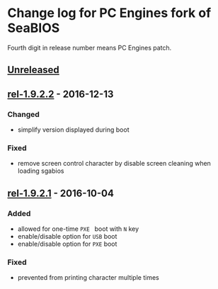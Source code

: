 Change log for PC Engines fork of SeaBIOS
=========================================

Fourth digit in release number means PC Engines patch.

## [Unreleased]
## [rel-1.9.2.2] - 2016-12-13
### Changed
- simplify version displayed during boot

### Fixed
- remove screen control character by disable screen cleaning when loading
  sgabios

## [rel-1.9.2.1] - 2016-10-04
### Added
- allowed for one-time `PXE ` boot with `N` key
- enable/disable option for `USB` boot
- enable/disable option for `PXE` boot

### Fixed
- prevented from printing character multiple times

[Unreleased]: https://github.com/pcengines/seabios/compare/rel-1.9.2.2...coreboot-4.0.x
[rel-1.9.2.2]: https://github.com/pcengines/seabios/compare/rel-1.9.2.1...rel-1.9.2.2
[rel-1.9.2.1]: https://github.com/pcengines/seabios/compare/rel-1.9.2...rel-1.9.2.1
